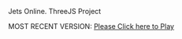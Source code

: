 Jets Online. ThreeJS Project

MOST RECENT VERSION: [Please Click here to Play](https://rawcdn.githack.com/alperenbutun/jets-online/e24ef90/index.html)
